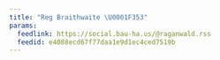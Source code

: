 ```yaml
---
title: "Reg Braithwaite \U0001F353"
params:
  feedlink: https://social.bau-ha.us/@raganwald.rss
  feedid: e4088ecd67f77daa1e9d1ec4ced7519b
---
```

